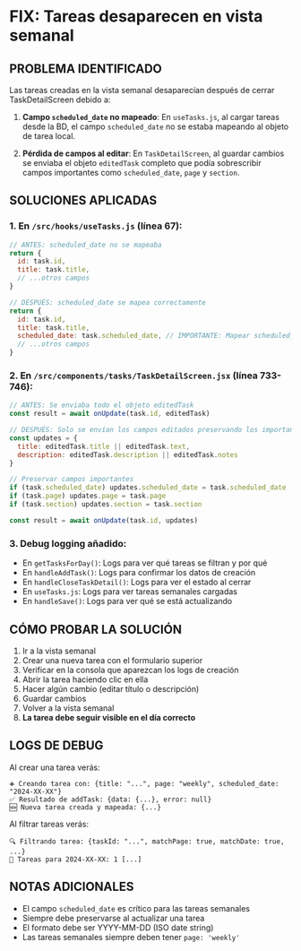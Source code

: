 # FIX: Tareas desaparecen en vista semanal

## PROBLEMA IDENTIFICADO
Las tareas creadas en la vista semanal desaparecían después de cerrar TaskDetailScreen debido a:

1. **Campo `scheduled_date` no mapeado**: En `useTasks.js`, al cargar tareas desde la BD, el campo `scheduled_date` no se estaba mapeando al objeto de tarea local.

2. **Pérdida de campos al editar**: En `TaskDetailScreen`, al guardar cambios se enviaba el objeto `editedTask` completo que podía sobrescribir campos importantes como `scheduled_date`, `page` y `section`.

## SOLUCIONES APLICADAS

### 1. En `/src/hooks/useTasks.js` (línea 67):
```javascript
// ANTES: scheduled_date no se mapeaba
return {
  id: task.id,
  title: task.title,
  // ...otros campos
}

// DESPUÉS: scheduled_date se mapea correctamente
return {
  id: task.id,
  title: task.title,
  scheduled_date: task.scheduled_date, // IMPORTANTE: Mapear scheduled_date
  // ...otros campos
}
```

### 2. En `/src/components/tasks/TaskDetailScreen.jsx` (línea 733-746):
```javascript
// ANTES: Se enviaba todo el objeto editedTask
const result = await onUpdate(task.id, editedTask)

// DESPUÉS: Solo se envían los campos editados preservando los importantes
const updates = {
  title: editedTask.title || editedTask.text,
  description: editedTask.description || editedTask.notes
}

// Preservar campos importantes
if (task.scheduled_date) updates.scheduled_date = task.scheduled_date
if (task.page) updates.page = task.page
if (task.section) updates.section = task.section

const result = await onUpdate(task.id, updates)
```

### 3. Debug logging añadido:
- En `getTasksForDay()`: Logs para ver qué tareas se filtran y por qué
- En `handleAddTask()`: Logs para confirmar los datos de creación
- En `handleCloseTaskDetail()`: Logs para ver el estado al cerrar
- En `useTasks.js`: Logs para ver tareas semanales cargadas
- En `handleSave()`: Logs para ver qué se está actualizando

## CÓMO PROBAR LA SOLUCIÓN

1. Ir a la vista semanal
2. Crear una nueva tarea con el formulario superior
3. Verificar en la consola que aparezcan los logs de creación
4. Abrir la tarea haciendo clic en ella
5. Hacer algún cambio (editar título o descripción)
6. Guardar cambios
7. Volver a la vista semanal
8. **La tarea debe seguir visible en el día correcto**

## LOGS DE DEBUG

Al crear una tarea verás:
```
➕ Creando tarea con: {title: "...", page: "weekly", scheduled_date: "2024-XX-XX"}
✅ Resultado de addTask: {data: {...}, error: null}
🆕 Nueva tarea creada y mapeada: {...}
```

Al filtrar tareas verás:
```
🔍 Filtrando tarea: {taskId: "...", matchPage: true, matchDate: true, ...}
📅 Tareas para 2024-XX-XX: 1 [...]
```

## NOTAS ADICIONALES

- El campo `scheduled_date` es crítico para las tareas semanales
- Siempre debe preservarse al actualizar una tarea
- El formato debe ser YYYY-MM-DD (ISO date string)
- Las tareas semanales siempre deben tener `page: 'weekly'`